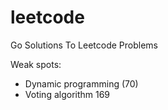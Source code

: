 # leetcode

Go Solutions To Leetcode Problems

Weak spots: 

- Dynamic programming (70)
- Voting algorithm 169